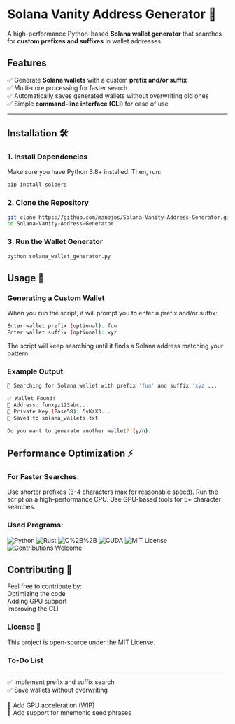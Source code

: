 # Solana Vanity Address Generator 🚀  

A high-performance Python-based **Solana wallet generator** that searches for **custom prefixes and suffixes** in wallet addresses.

## Features
✅ Generate **Solana wallets** with a custom **prefix and/or suffix**  
✅ Multi-core processing for faster search  
✅ Automatically saves generated wallets without overwriting old ones  
✅ Simple **command-line interface (CLI)** for ease of use  

---

## Installation 🛠️  

### 1. Install Dependencies  
Make sure you have Python 3.8+ installed. Then, run:

```sh
pip install solders 
```

### 2. Clone the Repository
```sh
git clone https://github.com/manojos/Solana-Vanity-Address-Generator.git
cd Solana-Vanity-Address-Generator
```

### 3. Run the Wallet Generator

```sh
python solana_wallet_generator.py
```

## Usage 🎯
### Generating a Custom Wallet
When you run the script, it will prompt you to enter a prefix and/or suffix:
```sh
Enter wallet prefix (optional): fun
Enter wallet suffix (optional): xyz

```
The script will keep searching until it finds a Solana address matching your pattern.

### Example Output

```sh
🚀 Searching for Solana wallet with prefix 'fun' and suffix 'xyz'...

✅ Wallet Found!
🔑 Address: funxyz123abc...
🔐 Private Key (Base58): 5vKzX3...
📝 Saved to solana_wallets.txt

Do you want to generate another wallet? (y/n): 

```
## Performance Optimization ⚡
### For Faster Searches:
Use shorter prefixes (3-4 characters max for reasonable speed).
Run the script on a high-performance CPU.
Use GPU-based tools for 5+ character searches.

### Used Programs:

![Python](https://img.shields.io/badge/Python-3.8%2B-blue.svg)
![Rust](https://img.shields.io/badge/Rust-Solana--Vanity-orange)
![C%2B%2B](https://img.shields.io/badge/C%2B%2B-GPU--Acceleration-brightgreen)
![CUDA](https://img.shields.io/badge/CUDA-GPU--Support-yellow)
![MIT License](https://img.shields.io/badge/License-MIT-blue.svg)
![Contributions Welcome](https://img.shields.io/badge/Contributions-Welcome-brightgreen)


## Contributing 🤝
Feel free to contribute by:
<br>
Optimizing the code
<br>
Adding GPU support
<br>
Improving the CLI

### License 📜
This project is open-source under the MIT License.

### To-Do List  
---
✅ Implement prefix and suffix search  
✅ Save wallets without overwriting  
<br>
🔲 Add GPU acceleration (WIP)  
🔲 Add support for mnemonic seed phrases  
